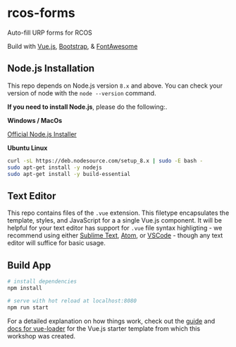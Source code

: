 # rcos-forms
Auto-fill URP forms for RCOS

Build with [Vue.js](https://vuejs.org/), [Bootstrap](https://getbootstrap.com/docs/4.0/components/alerts/), & [FontAwesome](fontawesome.io/icons/)

## Node.js Installation

This repo depends on Node.js version `8.x` and above. You can check your version of node with the `node --version` command.

**If you need to install Node.js**, please do the following:.

**Windows / MacOs**

[Official Node.js Installer](https://nodejs.org/en/download/)

**Ubuntu Linux**

``` bash
curl -sL https://deb.nodesource.com/setup_8.x | sudo -E bash -
sudo apt-get install -y nodejs
sudo apt-get install -y build-essential
```

## Text Editor
This repo contains files of the `.vue` extension. This filetype encapsulates the template, styles, and JavaScript for a a single Vue.js component. It will be helpful for your text editor has support for `.vue` file syntax highligting - we recommend using either [Sublime Text](https://www.sublimetext.com/), [Atom](https://atom.io/), or [VSCode](https://code.visualstudio.com/) - though any text editor will suffice for basic usage.

## Build App

``` bash
# install dependencies
npm install

# serve with hot reload at localhost:8080
npm run start
```

For a detailed explanation on how things work, check out the [guide](http://vuejs-templates.github.io/webpack/) and [docs for vue-loader](http://vuejs.github.io/vue-loader) for the Vue.js starter template from which this workshop was created.

